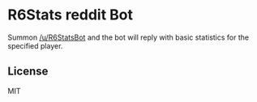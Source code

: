 # R6Stats reddit Bot

Summon [/u/R6StatsBot](https://reddit.com/u/R6StatsBot) and the bot will reply with basic statistics for the specified player.


## License

MIT
